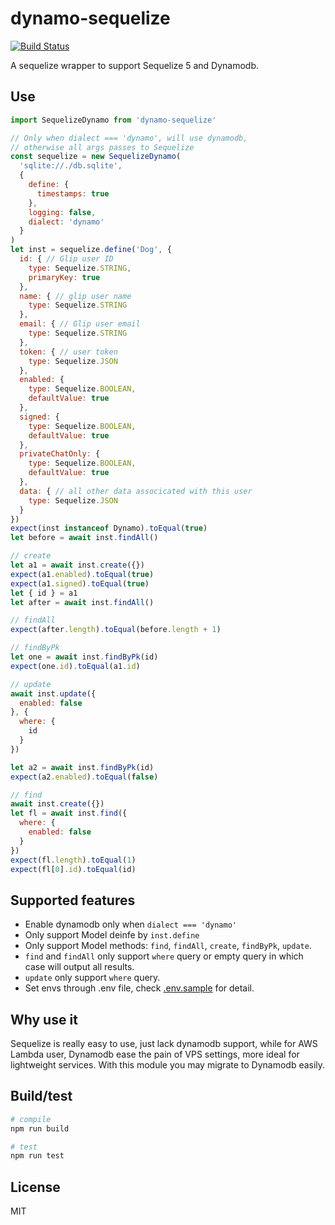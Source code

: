 # dynamo-sequelize

[![Build Status](https://travis-ci.org/zxdong262/dynamo-sequelize.svg?branch=release)](https://travis-ci.org/zxdong262/dynamo-sequelize)

A sequelize wrapper to support Sequelize 5 and Dynamodb.

## Use

```js
import SequelizeDynamo from 'dynamo-sequelize'

// Only when dialect === 'dynamo', will use dynamodb,
// otherwise all args passes to Sequelize
const sequelize = new SequelizeDynamo(
  'sqlite://./db.sqlite',
  {
    define: {
      timestamps: true
    },
    logging: false,
    dialect: 'dynamo'
  }
)
let inst = sequelize.define('Dog', {
  id: { // Glip user ID
    type: Sequelize.STRING,
    primaryKey: true
  },
  name: { // glip user name
    type: Sequelize.STRING
  },
  email: { // Glip user email
    type: Sequelize.STRING
  },
  token: { // user token
    type: Sequelize.JSON
  },
  enabled: {
    type: Sequelize.BOOLEAN,
    defaultValue: true
  },
  signed: {
    type: Sequelize.BOOLEAN,
    defaultValue: true
  },
  privateChatOnly: {
    type: Sequelize.BOOLEAN,
    defaultValue: true
  },
  data: { // all other data associcated with this user
    type: Sequelize.JSON
  }
})
expect(inst instanceof Dynamo).toEqual(true)
let before = await inst.findAll()

// create
let a1 = await inst.create({})
expect(a1.enabled).toEqual(true)
expect(a1.signed).toEqual(true)
let { id } = a1
let after = await inst.findAll()

// findAll
expect(after.length).toEqual(before.length + 1)

// findByPk
let one = await inst.findByPk(id)
expect(one.id).toEqual(a1.id)

// update
await inst.update({
  enabled: false
}, {
  where: {
    id
  }
})

let a2 = await inst.findByPk(id)
expect(a2.enabled).toEqual(false)

// find
await inst.create({})
let fl = await inst.find({
  where: {
    enabled: false
  }
})
expect(fl.length).toEqual(1)
expect(fl[0].id).toEqual(id)
```

## Supported features

- Enable dynamodb only when `dialect === 'dynamo'`
- Only support Model deinfe by `inst.define`
- Only support Model methods: `find`, `findAll`, `create`, `findByPk`, `update`.
- `find` and `findAll` only support `where` query or empty query in which case will output all results.
- `update` only support `where` query.
- Set envs through .env file, check [.env.sample](.env.sample) for detail.

## Why use it

Sequelize is really easy to use, just lack dynamodb support, while for AWS Lambda user, Dynamodb ease the pain of VPS settings, more ideal for lightweight services. With this module you may migrate to Dynamodb easily.

## Build/test

```bash
# compile
npm run build

# test
npm run test
```

## License

MIT
